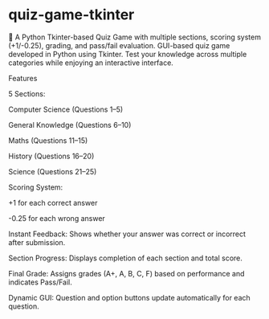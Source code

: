 # quiz-game-tkinter
🎯 A Python Tkinter-based Quiz Game with multiple sections, scoring system (+1/-0.25), grading, and pass/fail evaluation.
GUI-based quiz game developed in Python using Tkinter. Test your knowledge across multiple categories while enjoying an interactive interface.

Features

5 Sections:

Computer Science (Questions 1–5)

General Knowledge (Questions 6–10)

Maths (Questions 11–15)

History (Questions 16–20)

Science (Questions 21–25)

Scoring System:

+1 for each correct answer

-0.25 for each wrong answer

Instant Feedback: Shows whether your answer was correct or incorrect after submission.

Section Progress: Displays completion of each section and total score.

Final Grade: Assigns grades (A+, A, B, C, F) based on performance and indicates Pass/Fail.

Dynamic GUI: Question and option buttons update automatically for each question.

